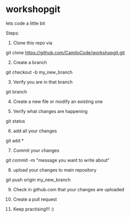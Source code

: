 # workshopgit
lets code a little bit


Steps:

1. Clone this repo via

 git clone https://github.com/CamiloCode/workshopgit.git

2. Create a branch 

git checkout -b my_new_branch

3. Verify you are in that branch

git branch

4. Create a new file or modify an existing one

5. Verify what changes are happening

git status

6. add  all your changes

git add *

7. Commit your changes

git commit -m "message you want to write about"

8. upload your changes to main repository

git push origin my_new_branch

9. Check in github.com that your changes are uploaded

10. Create a pull request

11. Keep practising!!! :)
 
